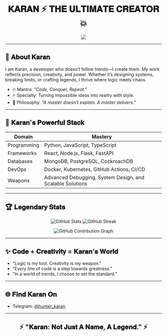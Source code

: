 <h1 align="center">𝐊𝐀𝐑𝐀𝐍 ⚡ 𝐓𝐇𝐄 𝐔𝐋𝐓𝐈𝐌𝐀𝐓𝐄 𝐂𝐑𝐄𝐀𝐓𝐎𝐑 💥</h1>

<p align="center">
  <img src="https://readme-typing-svg.herokuapp.com?font=Fira+Code&size=30&pause=1000&color=00F7FF&center=true&vCenter=true&width=900&lines=Welcome+to+Karan's+Legendary+Space+%F0%9F%92%A5;Mastermind+of+Code+%26+Logic+%F0%9F%91%91;Building+the+Future+One+Line+at+a+Time...+%E2%9C%A8;Perfection+is+Temporary%2C+Legends+are+Forever+%E2%9A%A1">
</p>

---

## 💎 𝐀𝐛𝐨𝐮𝐭 𝐊𝐚𝐫𝐚𝐧
I am Karan, a developer who doesn’t follow trends—I create them. My work reflects precision, creativity, and power. Whether it’s designing systems, breaking limits, or crafting legends, I thrive where logic meets chaos.  

- 🔥 Mantra: *"Code, Conquer, Repeat."*  
- ⚡ Specialty: Turning impossible ideas into reality with style.  
- 🥷 Philosophy: *"A master doesn’t explain. A master delivers."*  

---

## 🚀 𝐊𝐚𝐫𝐚𝐧'𝐬 𝐏𝐨𝐰𝐞𝐫𝐟𝐮𝐥 𝐒𝐭𝐚𝐜𝐤
| Domain       | Mastery                                                                 |
|-------------------|-----------------------------------------------------------------------------|
| Programming   | Python, JavaScript, TypeScript                                       |
| Frameworks    | React, Node.js, Flask, FastAPI                                             |
| Databases     | MongoDB, PostgreSQL, CockroachDB                                           |
| DevOps        | Docker, Kubernetes, GitHub Actions, CI/CD                                 |
| Weapons       | Advanced Debugging, System Design, and Scalable Solutions                 |

---

## 🏆 𝐋𝐞𝐠𝐞𝐧𝐝𝐚𝐫𝐲 𝐒𝐭𝐚𝐭𝐬

<p align="center">
  <img src="https://github-readme-stats.vercel.app/api?username=Karan's&show_icons=true&theme=merko&count_private=true" alt="GitHub Stats" />
  <img src="https://github-readme-streak-stats.herokuapp.com/?user=Karan,s&theme=tokyonight" alt="GitHub Streak" />
</p>

<p align="center">
  <img src="https://github-readme-activity-graph.cyclic.app/graph?username=Karan&theme=high-contrast" alt="GitHub Contribution Graph" />
</p>

---

## ✨ 𝐂𝐨𝐝𝐞 + 𝐂𝐫𝐞𝐚𝐭𝐢𝐯𝐢𝐭𝐲 = 𝐊𝐚𝐫𝐚𝐧’𝐬 𝐖𝐨𝐫𝐥𝐝  
- "Logic is my tool. Creativity is my weapon."  
- "Every line of code is a step towards greatness."  
- "In a world of trends, I choose to set the standard."

---

## 🌐 𝐅𝐢𝐧𝐝 𝐊𝐚𝐫𝐚𝐧 𝐎𝐧
- Telegram: [@hunter_karan](https://t.me/hunter_karan)  

---

<h2 align="center">⚡ "𝐊𝐚𝐫𝐚𝐧: 𝐍𝐨𝐭 𝐉𝐮𝐬𝐭 𝐀 𝐍𝐚𝐦𝐞, 𝐀 𝐋𝐞𝐠𝐞𝐧𝐝." ⚡</h2>
